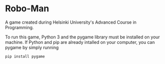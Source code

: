 # Robo-Man
A game created during Helsinki University's Advanced Course in Programming.

To run this game, Python 3 and the pygame library must be installed on your machine.
If Python and pip are already intalled on your computer, you can pygame by simply running
```
pip install pygame
```
